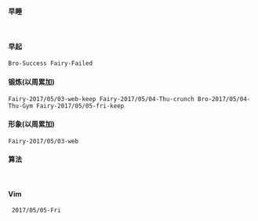 #### 早睡
`  `
#### 早起
` Bro-Success
  Fairy-Failed `
#### 锻炼(以周累加)
`Fairy-2017/05/03-web-keep Fairy-2017/05/04-Thu-crunch Bro-2017/05/04-Thu-Gym
Fairy-2017/05/05-fri-keep`
#### 形象(以周累加)
`Fairy-2017/05/03-web `
#### 算法
` `
#### Vim
` 2017/05/05-Fri`

